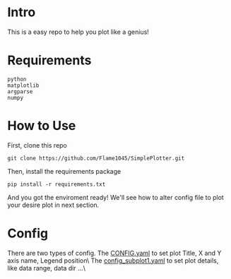 # Intro
This is a easy repo to help you plot like a genius!

# Requirements
```
python
matplotlib
argparse
numpy
``` 

# How to Use
  First, clone this repo
  ```
  git clone https://github.com/Flame1045/SimplePlotter.git
  ```
  
  Then, install the requirements package
  ```
  pip install -r requirements.txt
  ```
  
  And you got the enviroment ready! 
  We'll see how to alter config file to plot your desire plot in next section.
  
# Config
  There are two types of config. 
  The [CONFIG.yaml](https://github.com/Flame1045/SimplePlotter/blob/main/CONFIG.yaml) to set plot Title, X and Y axis name, Legend position\\
  The [config_subplot1.yaml](https://github.com/Flame1045/SimplePlotter/blob/main/test1/config_subplot1.yaml) to set plot details, like data range, data dir ...\\
  
  
  

